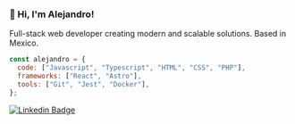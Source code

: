 ### 👋 Hi, I'm Alejandro! 

Full-stack web developer creating modern and scalable solutions. Based in Mexico.

```js
const alejandro = {
  code: ["Javascript", "Typescript", "HTML", "CSS", "PHP"],
  frameworks: ["React", "Astro"],
  tools: ["Git", "Jest", "Docker"],
};
```
[![Linkedin Badge](https://img.shields.io/badge/-aleoponcelet-blue?style=flat-square&logo=Linkedin&logoColor=white&link=https://www.linkedin.com/in/aleoponcelet/)](https://www.linkedin.com/in/aleoponcelet/)
